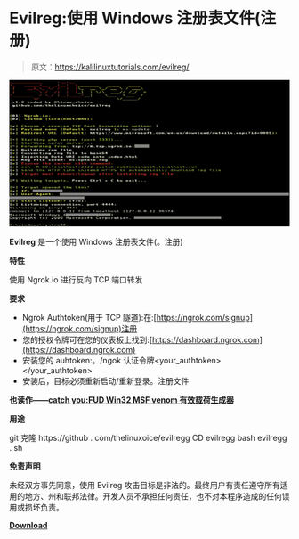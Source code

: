 # Evilreg:使用 Windows 注册表文件(注册)

> 原文：<https://kalilinuxtutorials.com/evilreg/>

[![Evilreg : Reverse Shell Using Windows Registry Files (.reg)](img//ce15272054498a63b4590b7c49dd6c75.png "Evilreg : Reverse Shell Using Windows Registry Files (.reg)")](https://1.bp.blogspot.com/-ZxKBP9zdT3A/XsTM76cY1hI/AAAAAAAAGXw/bT8pE08UdswZjIzaxn0FxRvWstHSQyNzgCLcBGAsYHQ/s1600/Evilreg%25281%2529.png)

**Evilreg** 是一个使用 Windows 注册表文件(。注册)

**特性**

使用 Ngrok.io 进行反向 TCP 端口转发

**要求**

*   Ngrok Authtoken(用于 TCP 隧道):在:[https://ngrok.com/signup](https://ngrok.com/signup)注册
*   您的授权令牌可在您的仪表板上找到:[https://dashboard.ngrok.com](https://dashboard.ngrok.com)
*   安装您的 auhtoken:。/ngok 认证令牌<your_authtoken></your_authtoken>
*   安装后，目标必须重新启动/重新登录。注册文件

**也读作——[catch you:FUD Win32 MSF venom 有效载荷生成器](https://kalilinuxtutorials.com/catchyou/)**

**用途**

git 克隆 https://github . com/thelinuxoice/evilregg
CD evilregg
bash evilregg . sh

**免责声明**

未经双方事先同意，使用 Evilreg 攻击目标是非法的。最终用户有责任遵守所有适用的地方、州和联邦法律。开发人员不承担任何责任，也不对本程序造成的任何误用或损坏负责。

[**Download**](https://github.com/thelinuxchoice/evilreg)